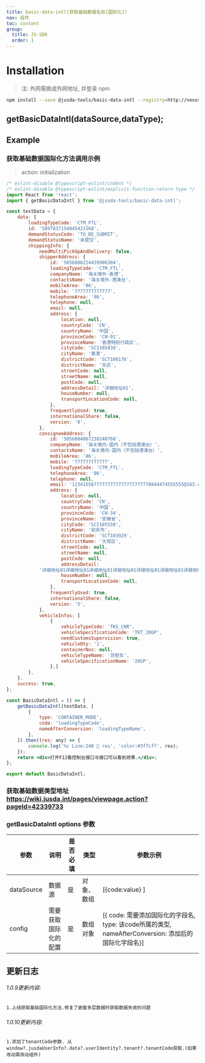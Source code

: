 ```yaml
---
title: basic-data-intl(获取基础数据名称[国际化])
nav: 组件
toc: content
group: 
  title: JS-SDK
  order: 1
---
```


<!-- # [action-decorator](https://gitlab.jusdaglobal.com/jusda-ui/jusda-tools/tree/dev-0.0.17/packages/action-decorator) -->
 
# Installation

> 注: 外网需换成外网地址, 并登录 npm

```bash
npm install --save @jusda-tools/basic-data-intl --registry=http://nexus.jusda.int/verdaccio/
```

## getBasicDataIntl(dataSource,dataType);


## Example


<code transform="true" src="../../demo/basic-data-intl/index.tsx"></code>

### 获取基础数据国际化方法调用示例

> action: initialization

```jsx | pure
/* eslint-disable @typescript-eslint/indent */
/* eslint-disable @typescript-eslint/explicit-function-return-type */
import React from 'react';
import { getBasicDataIntl } from '@jusda-tools/basic-data-intl';

const testData = {
    data: {
        loadingTypeCode: 'CTM_FTL',
        id: '5097837154845421568',
        demandStatusCode: 'TO_BE_SUBMIT',
        demandStatusName: '未提交',
        shippingInfo: {
            needMultiPickUpAndDelivery: false,
            shipperAddress: {
                id: '5056086224439906304',
                loadingTypeCode: 'CTM_FTL',
                companyName: '海关境外-香港',
                contactsName: '海关境外-港澳台',
                mobileArea: '86',
                mobile: '7777777777777',
                telephoneArea: '86',
                telephone: null,
                email: null,
                address: {
                    location: null,
                    countryCode: 'CN',
                    countryName: '中国',
                    provinceCode: 'CN-91',
                    provinceName: '香港特别行政区',
                    cityCode: 'SCI105830',
                    cityName: '香港',
                    districtCode: 'SCT106176',
                    districtName: '东区',
                    streetCode: null,
                    streetName: null,
                    postCode: null,
                    addressDetail: '详细地址01',
                    houseNumber: null,
                    transportLocationCode: null,
                },
                frequentlyUsed: true,
                internationalShare: false,
                version: '0',
            },
            consigneeAddress: {
                id: '5056084867230240768',
                companyName: '海关境内-国内（不包括港澳台）',
                contactsName: '海关境内-国内（不包括港澳台）',
                mobileArea: '86',
                mobile: '777777777777',
                loadingTypeCode: 'CTM_FTL',
                telephoneArea: '86',
                telephone: null,
                email: '12341556777777777777777777778844474555555@163.com',
                address: {
                    location: null,
                    countryCode: 'CN',
                    countryName: '中国',
                    provinceCode: 'CN-34',
                    provinceName: '安徽省',
                    cityCode: 'SCI105550',
                    cityName: '安庆市',
                    districtCode: 'SCT103929',
                    districtName: '大观区',
                    streetCode: null,
                    streetName: null,
                    postCode: null,
                    addressDetail:
            '详细地址01详细地址01详细地址01详细地址01详细地址01详细地址01详细地址01',
                    houseNumber: null,
                    transportLocationCode: null,
                },
                frequentlyUsed: true,
                internationalShare: false,
                version: '5',
            },
            vehicleInfos: [
                {
                    vehicleTypeCode: 'TKG_CNR',
                    vehicleSpecificationCode: 'TKT_20GP',
                    needCustomsSupervision: true,
                    vehicleQty: '1',
                    containerNos: null,
                    vehicleTypeName: '货柜车',
                    vehicleSpecificationName: '20GP',
                },]
        },
    },
    success: true,
};

const BasicDataIntl = () => {
    getBasicDataIntl(testData, [
        {
            type: 'CONTAINER_MODE',
            code: 'loadingTypeCode',
            nameAfterConversion: 'loadingTypeName',
        },
    ]).then((res: any) => {
        console.log('%c Line:240 🍯 res', 'color:#3f7cff', res);
    });
    return <div>打开F12看控制台接口与接口可以看到效果.</div>;
};

export default BasicDataIntl;

```
### 获取基础数据类型地址 https://wiki.jusda.int/pages/viewpage.action?pageId=42339733

### getBasicDataIntl options 参数

| 参数       | 说明                 | 是否必填 | 类型       | 参数示例                                                                                             |
| ---------- | -------------------- | -------- | ---------- | ---------------------------------------------------------------------------------------------------- |
| dataSource | 数据源               | 是       | 对象、数组 | [{code:value} ]                                                                                      |
| config     | 需要获取国际化的配置 | 是       | 数组对象   | [{ code: 需要添加国际化的字段名, type: 该code所属的类型, nameAfterConversion: 添加后的国际化字段名}] |

## 更新日志
###### 1.0.9更新内容:
```base
1.上线获取基础国际化方法.修复了嵌套多层数据时获取数据失效的问题
```
###### 1.0.10更新内容:
```base
1.添加了tenantCode参数. 从window?.jusdaUserInfo?.data?.userIdentity?.tenant?.tenantCode获取.(如果改动需改动组件)
```